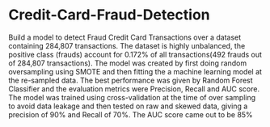 # Credit-Card-Fraud-Detection
Build a model to detect Fraud Credit Card Transactions over a dataset containing 284,807 transactions. The dataset is highly unbalanced, the positive class (frauds) account for 0.172% of all transactions(492 frauds out of 284,807 transactions). The model was created by first doing random oversampling using SMOTE and then fitting the a machine learning model at the re-sampled data. The best performance was given by Random Forest Classifier and the evaluation metrics were Precision, Recall and AUC score. The model was trained using cross-validation at the time of over sampling to avoid data leakage and then tested on raw and skewed data, giving a precision of 90% and Recall of 70%. The AUC score came out to be 85%

